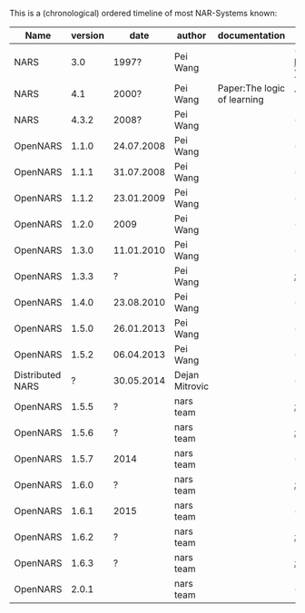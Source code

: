 This is a (chronological) ordered timeline of most NAR-Systems known:

Name | version | date | author |documentation | source
--- | --- | --- | --- | --- | ---
NARS | 3.0 | 1997? | Pei Wang | | ( https://web.archive.org/web/19970626035144/http://www.cogsci.indiana.edu/farg/peiwang/papers.html )
NARS | 4.1 | 2000? | Pei Wang | Paper:The logic of learning | ?
NARS | 4.3.2 | 2008? | Pei Wang | | ( [maillist](https://groups.google.com/forum/#!searchin/open-nars/4.3%7Csort:relevance/open-nars/FabXbmvWzbs/lYJNdUfx9OYJ) )  [jar](https://storage.googleapis.com/google-code-archive-downloads/v2/code.google.com/open-nars/NARS.jar)
OpenNARS | 1.1.0 | 24.07.2008 | Pei Wang | | ([maillist](https://groups.google.com/forum/#!topic/open-nars/UK9m19g2x1M))
OpenNARS | 1.1.1 | 31.07.2008 | Pei Wang | | ([maillist](https://groups.google.com/forum/#!topic/open-nars/OkADCdNNtN4))
OpenNARS | 1.1.2 | 23.01.2009 | Pei Wang | | ([maillist](https://groups.google.com/forum/#!topic/open-nars/FSiE7y9ikzA))
OpenNARS | 1.2.0 | 2009 | Pei Wang | | ([maillist](https://groups.google.com/forum/#!topic/open-nars/MNG8h_aTR78))
OpenNARS | 1.3.0 | 11.01.2010 | Pei Wang | | ([maillist](https://groups.google.com/forum/#!topic/open-nars/-Bbk0RcTOfQ))
OpenNARS | 1.3.3 | ? | Pei Wang | |[zip](https://drive.google.com/open?id=0B8Z4Yige07tBakZmQUpkZjZKeGM)
OpenNARS | 1.4.0 | 23.08.2010 | Pei Wang | | ([maillist](https://groups.google.com/forum/#!topic/open-nars/l_X_j4uRTuM))
OpenNARS | 1.5.0 | 26.01.2013 | Pei Wang | | ([maillist](https://groups.google.com/forum/#!topic/open-nars/BrT3AJjkzG4)) [zip](https://storage.googleapis.com/google-code-archive-downloads/v2/code.google.com/open-nars/NARS%201.5.0.zip)
OpenNARS | 1.5.2 | 06.04.2013 | Pei Wang | | ([maillist](https://groups.google.com/forum/#!topic/open-nars/XELT1bU2cd4)) [zip](https://storage.googleapis.com/google-code-archive-downloads/v2/code.google.com/open-nars/NARS.zip)
Distributed NARS | ? | 30.05.2014 | Dejan Mitrovic | | ([maillist](https://groups.google.com/forum/#!topic/open-nars/LEljijte-W0))
OpenNARS | 1.5.5 | ? | nars team | | [zip](https://drive.google.com/open?id=0B8Z4Yige07tBZzlWelNsczMzY1E)
OpenNARS | 1.5.6 | ? | nars team | | [zip](https://drive.google.com/open?id=0B8Z4Yige07tBdXF0dVZrUEdvWWc)
OpenNARS | 1.5.7 | 2014 | nars team | | ([maillist](https://groups.google.com/forum/#!msg/open-nars/5-5V1KTcuoQ/VYGuBK4CLAYJ)) [zip](https://drive.google.com/open?id=0B8Z4Yige07tBTG1wVGFwLTlqaWs) [sources](https://drive.google.com/open?id=0B8Z4Yige07tBODFPZll6azlUTTQ)
OpenNARS | 1.6.0 | ? | nars team | | [zip](https://drive.google.com/open?id=0B8Z4Yige07tBV2xsMDVkaWdhdDA)
OpenNARS | 1.6.1 | 2015 | nars team | | ([maillist](https://groups.google.com/forum/#!topic/open-nars/cDVA4kpDjXw)) [zip](https://drive.google.com/open?id=0B8Z4Yige07tBNWU3U0E3bUUxOTA) [sources](https://drive.google.com/open?id=0B8Z4Yige07tBOW9KWWxDeVpGd00) [plugins](https://drive.google.com/open?id=0B8Z4Yige07tBX3FSd1U2aE9YRkk)
OpenNARS | 1.6.2 | ? | nars team | | [zip](https://drive.google.com/open?id=0B8Z4Yige07tBNzJWc29nVFNQdXM) [sources](https://drive.google.com/open?id=0B8Z4Yige07tBYVpGTUV6eHBmcGM)
OpenNARS | 1.6.3 | ? | nars team | | [zip](https://drive.google.com/open?id=0B8Z4Yige07tBWUp2R0p2T2RHNDA) [sources](https://drive.google.com/open?id=0B8Z4Yige07tBdWswWS1GMUx5czQ)
OpenNARS | 2.0.1 |  | nars team | | ([maillist](https://groups.google.com/forum/#!topic/open-nars/thUHs1o2gcM)) [zip](https://drive.google.com/file/d/0B8Z4Yige07tBeU9DSC0zeUh5QTg/view?usp=sharing)